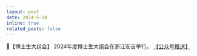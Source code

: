 ```yaml
---
layout: post
date: 2024-5-18
inline: true
related_posts: false
---
```


🌄【博士生大组会】 2024年度博士生大组会在浙江安吉举行。 <a href="https://mp.weixin.qq.com/s/agsC-qdAVYhLJZXL34l5Jg"> 【公众号推送】 </a>

